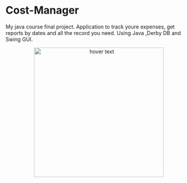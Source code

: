 # Cost-Manager

My java course final project.
Application to track youre expenses, get reports by dates and all the record you need.
Using Java ,Derby DB and Swing GUI.

<p align="center">
  <img src="https://i.imagesup.co/images2/829ef010e1633dc92ef7b0fa67d248ec3a21e136.png" width="350" title="hover text">
</p>
